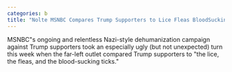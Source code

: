 ```yaml
---
categories: b
title: "Nolte MSNBC Compares Trump Supporters to Lice Fleas BloodSucking Ticks"
---
```

MSNBC"s ongoing and relentless Nazi-style dehumanization campaign against Trump supporters took an especially ugly (but not unexpected) turn this week when the far-left outlet compared Trump supporters to "the lice, the fleas, and the blood-sucking ticks."